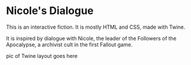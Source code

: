 # Nicole's Dialogue

This is an interactive fiction. It is mostly HTML and CSS, made with Twine.

It is inspired by dialogue with Nicole, the leader of the Followers of the Apocalypse, a archivist cult in the first Fallout game.

pic of Twine layout goes here
